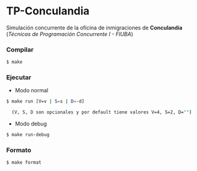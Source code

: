 # TP-Conculandia

Simulación concurrente de la oficina de inmigraciones de **Conculandia** (_Técnicas de Programación Concurrente I - FIUBA_)  

### Compilar

```bash
$ make
```

### Ejecutar

- Modo normal
```bash
$ make run [V=v | S=s | D=-d]

  (V, S, D son opcionales y por default tiene valores V=4, S=2, D="")
```

- Modo debug
```bash
$ make run-debug
```

### Formato

```bash
$ make format
```

